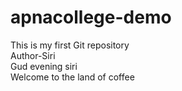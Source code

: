 # apnacollege-demo
This is my first  Git repository 
<br>
Author-Siri<br>
Gud evening siri<br>
Welcome to the land of coffee

